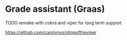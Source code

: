 

# Grade assistant (Graas)

TODO remake with cobra and viper for long term support

https://github.com/carolynvs/stingoftheviper

